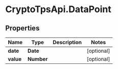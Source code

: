 # CryptoTpsApi.DataPoint

## Properties

Name | Type | Description | Notes
------------ | ------------- | ------------- | -------------
**date** | **Date** |  | [optional] 
**value** | **Number** |  | [optional] 


